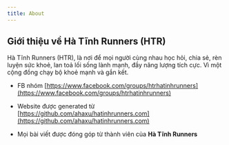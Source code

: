 ```yaml
---
title: About
---
```


## Giới thiệu về Hà Tĩnh Runners (HTR)

Hà Tĩnh Runners (HTR), là nơi để mọi người cùng nhau học hỏi, chia sẻ, rèn luyện sức khoẻ, lan toả lối sống lành mạnh, đầy năng lượng tích cực. Vì một cộng đồng chạy bộ khoẻ mạnh và gắn kết.

- FB nhóm [https://www.facebook.com/groups/htrhatinhrunners](https://www.facebook.com/groups/htrhatinhrunners)

- Website được generated từ [https://github.com/ahaxu/hatinhrunners.com](https://github.com/ahaxu/hatinhrunners.com)

- Mọi bài viết được đóng góp từ thành viên của **Hà Tĩnh Runners**
